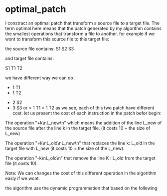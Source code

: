 # optimal_patch
I constract an optimal patch that transform a source file to a target file. The term optimal here means that the patch generated by my algorithm contains the smallest operations that transform a file to another.
for example if we wont to transform this source file to this target file:

the source file contains:
S1
S2
S3


and target file contains:

S1
T1
T2

we have different way we can do :
+ 1 T1
+ 1 T2
- 2 S2
- 3 S3
or
= 1 T1
= 1 T2
as we see, each of this two patch have different cost.
let us present the cost of each instruction in the patch befor begin:

The operation "+k\nL_new\n" which means the addition of the line L_new of the source file after the line k in the target file. (it costs 10 + the size of L_new)

The operation "=k\nL_old\nL_new\n" that replaces the line k: L_old in the target file with L_new (it costs 10 + the size of the L_new).

The operation "-k\nL_old\n" that remove the line K : L_old from the target file (it costs 10).

Note:
We can changes the cost of this different operation in the algorithm easly if we wont.

the algorithm use the dynamic programmation that based on the following  
